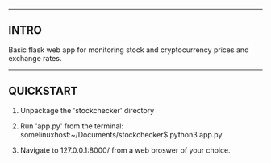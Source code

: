 
---------------------------------------------------------------------------------------------
INTRO
---------------------------------------------------------------------------------------------

Basic flask web app for monitoring stock and cryptocurrency prices and exchange rates.


---------------------------------------------------------------------------------------------
QUICKSTART
---------------------------------------------------------------------------------------------

1. Unpackage the 'stockchecker' directory 
2. Run 'app.py' from the terminal:
   somelinuxhost:~/Documents/stockchecker$ python3 app.py

3. Navigate to 127.0.0.1:8000/ from a web broswer of your choice. 



